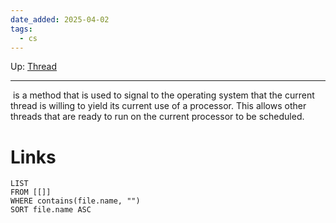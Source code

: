 ```yaml
---
date_added: 2025-04-02
tags:
  - cs
---
```

Up: [Thread](Thread.md)
___
  is a method that is used to signal to the operating system that the current thread is willing to yield its current use of a processor. This allows other threads that are ready to run on the current processor to be scheduled.
# Links
```dataview
LIST
FROM [[]]
WHERE contains(file.name, "")
SORT file.name ASC
```
